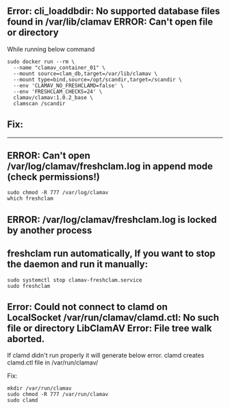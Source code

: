 

## Error: cli_loaddbdir: No supported database files found in /var/lib/clamav ERROR: Can't open file or directory
While running below command
```
sudo docker run --rm \
  --name "clamav_container_01" \
  --mount source=clam_db,target=/var/lib/clamav \
  --mount type=bind,source=/opt/scandir,target=/scandir \
  --env 'CLAMAV_NO_FRESHCLAMD=false' \
  --env 'FRESHCLAM_CHECKS=24' \
  clamav/clamav:1.0.2_base \
  clamscan /scandir
```

## Fix:

---------------------------------------

## ERROR: Can't open /var/log/clamav/freshclam.log in append mode (check permissions!)
```
sudo chmod -R 777 /var/log/clamav
which freshclam
```

## ERROR: /var/log/clamav/freshclam.log is locked by another process
## freshclam run automatically, If you want to stop the daemon and run it manually:
```
sudo systemctl stop clamav-freshclam.service
sudo freshclam
```

## Error: Could not connect to clamd on LocalSocket /var/run/clamav/clamd.ctl: No such file or directory LibClamAV Error: File tree walk aborted.
If clamd didn't run properly it will generate below error. clamd creates clamd.ctl file in /var/run/clamav/

Fix:
```
mkdir /var/run/clamav
sudo chmod -R 777 /var/run/clamav
sudo clamd
```
